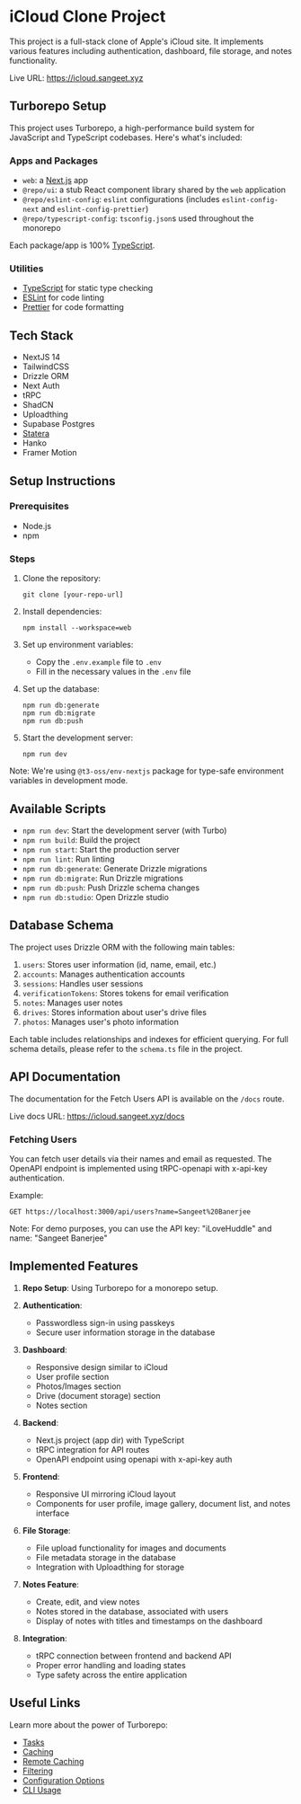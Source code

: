 # iCloud Clone Project

This project is a full-stack clone of Apple's iCloud site. It implements various features including authentication, dashboard, file storage, and notes functionality.

Live URL: https://icloud.sangeet.xyz

## Turborepo Setup

This project uses Turborepo, a high-performance build system for JavaScript and TypeScript codebases. Here's what's included:

### Apps and Packages

- `web`: a [Next.js](https://nextjs.org/) app
- `@repo/ui`: a stub React component library shared by the `web` application
- `@repo/eslint-config`: `eslint` configurations (includes `eslint-config-next` and `eslint-config-prettier`)
- `@repo/typescript-config`: `tsconfig.json`s used throughout the monorepo

Each package/app is 100% [TypeScript](https://www.typescriptlang.org/).

### Utilities

- [TypeScript](https://www.typescriptlang.org/) for static type checking
- [ESLint](https://eslint.org/) for code linting
- [Prettier](https://prettier.io) for code formatting

## Tech Stack

- NextJS 14
- TailwindCSS
- Drizzle ORM
- Next Auth
- tRPC
- ShadCN
- Uploadthing
- Supabase Postgres
- [Statera](https://statera.sangeet.xyz)
- Hanko
- Framer Motion

## Setup Instructions

### Prerequisites

- Node.js
- npm

### Steps

1. Clone the repository:

   ```
   git clone [your-repo-url]
   ```

2. Install dependencies:

   ```
   npm install --workspace=web
   ```

3. Set up environment variables:

   - Copy the `.env.example` file to `.env`
   - Fill in the necessary values in the `.env` file

4. Set up the database:

   ```
   npm run db:generate
   npm run db:migrate
   npm run db:push
   ```

5. Start the development server:
   ```
   npm run dev
   ```

Note: We're using `@t3-oss/env-nextjs` package for type-safe environment variables in development mode.

## Available Scripts

- `npm run dev`: Start the development server (with Turbo)
- `npm run build`: Build the project
- `npm run start`: Start the production server
- `npm run lint`: Run linting
- `npm run db:generate`: Generate Drizzle migrations
- `npm run db:migrate`: Run Drizzle migrations
- `npm run db:push`: Push Drizzle schema changes
- `npm run db:studio`: Open Drizzle studio

## Database Schema

The project uses Drizzle ORM with the following main tables:

1. `users`: Stores user information (id, name, email, etc.)
2. `accounts`: Manages authentication accounts
3. `sessions`: Handles user sessions
4. `verificationTokens`: Stores tokens for email verification
5. `notes`: Manages user notes
6. `drives`: Stores information about user's drive files
7. `photos`: Manages user's photo information

Each table includes relationships and indexes for efficient querying. For full schema details, please refer to the `schema.ts` file in the project.

## API Documentation

The documentation for the Fetch Users API is available on the `/docs` route.

Live docs URL: https://icloud.sangeet.xyz/docs

### Fetching Users

You can fetch user details via their names and email as requested. The OpenAPI endpoint is implemented using tRPC-openapi with x-api-key authentication.

Example:

```
GET https://localhost:3000/api/users?name=Sangeet%20Banerjee
```

Note: For demo purposes, you can use the API key: "iLoveHuddle" and name: "Sangeet Banerjee"

## Implemented Features

1. **Repo Setup**: Using Turborepo for a monorepo setup.

2. **Authentication**:

   - Passwordless sign-in using passkeys
   - Secure user information storage in the database

3. **Dashboard**:

   - Responsive design similar to iCloud
   - User profile section
   - Photos/Images section
   - Drive (document storage) section
   - Notes section

4. **Backend**:

   - Next.js project (app dir) with TypeScript
   - tRPC integration for API routes
   - OpenAPI endpoint using openapi with x-api-key auth

5. **Frontend**:

   - Responsive UI mirroring iCloud layout
   - Components for user profile, image gallery, document list, and notes interface

6. **File Storage**:

   - File upload functionality for images and documents
   - File metadata storage in the database
   - Integration with Uploadthing for storage

7. **Notes Feature**:

   - Create, edit, and view notes
   - Notes stored in the database, associated with users
   - Display of notes with titles and timestamps on the dashboard

8. **Integration**:
   - tRPC connection between frontend and backend API
   - Proper error handling and loading states
   - Type safety across the entire application

## Useful Links

Learn more about the power of Turborepo:

- [Tasks](https://turbo.build/repo/docs/core-concepts/monorepos/running-tasks)
- [Caching](https://turbo.build/repo/docs/core-concepts/caching)
- [Remote Caching](https://turbo.build/repo/docs/core-concepts/remote-caching)
- [Filtering](https://turbo.build/repo/docs/core-concepts/monorepos/filtering)
- [Configuration Options](https://turbo.build/repo/docs/reference/configuration)
- [CLI Usage](https://turbo.build/repo/docs/reference/command-line-reference)
